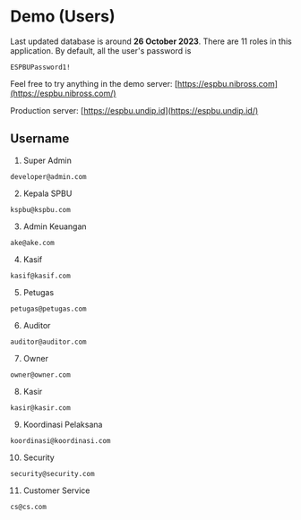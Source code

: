 # Demo (Users)

Last updated database is around **26 October 2023**. There are 11 roles in this application. By default, all the user's password is <br>
```
ESPBUPassword1!
```

Feel free to try anything in the demo server: [https://espbu.nibross.com](https://espbu.nibross.com/)

Production server: [https://espbu.undip.id](https://espbu.undip.id/)

## Username

1. Super Admin <br>

```
developer@admin.com
```

2. Kepala SPBU <br>

```
kspbu@kspbu.com
```

3. Admin Keuangan <br>

```
ake@ake.com
```

4. Kasif <br>

```
kasif@kasif.com
```

5. Petugas <br>

```
petugas@petugas.com
```

6. Auditor <br>

```
auditor@auditor.com
```

7. Owner <br>

```
owner@owner.com
```

8. Kasir <br>

```
kasir@kasir.com
```

9. Koordinasi Pelaksana

```
koordinasi@koordinasi.com
```

10. Security

```
security@security.com
```

11. Customer Service

```
cs@cs.com
```
